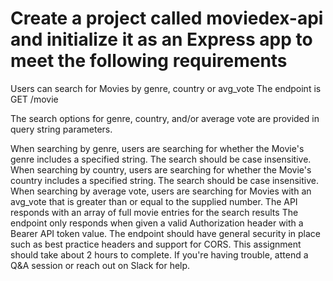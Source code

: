 # Create a project called moviedex-api and initialize it as an Express app to meet the following requirements

Users can search for Movies by genre, country or avg_vote
The endpoint is GET /movie

The search options for genre, country, and/or average vote are provided in query string parameters.

When searching by genre, users are searching for whether the Movie's genre includes a specified string. The search should be case insensitive.
When searching by country, users are searching for whether the Movie's country includes a specified string. The search should be case insensitive.
When searching by average vote, users are searching for Movies with an avg_vote that is greater than or equal to the supplied number.
The API responds with an array of full movie entries for the search results
The endpoint only responds when given a valid Authorization header with a Bearer API token value.
The endpoint should have general security in place such as best practice headers and support for CORS.
This assignment should take about 2 hours to complete. If you're having trouble, attend a Q&A session or reach out on Slack for help.
